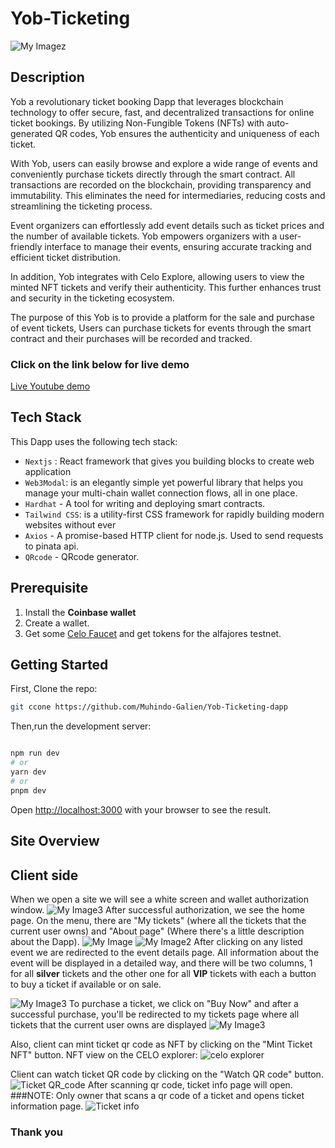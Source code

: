# Yob-Ticketing
![My Imagez](https://i.ibb.co/yPwBywY/Screenshot-from-2023-06-22-16-21-42.png)
## Description
Yob a revolutionary ticket booking Dapp that leverages blockchain technology to offer secure, fast, and decentralized transactions for online ticket bookings. By utilizing Non-Fungible Tokens (NFTs) with auto-generated QR codes, Yob ensures the authenticity and uniqueness of each ticket.

With Yob, users can easily browse and explore a wide range of events and conveniently purchase tickets directly through the smart contract. All transactions are recorded on the blockchain, providing transparency and immutability. This eliminates the need for intermediaries, reducing costs and streamlining the ticketing process.

Event organizers can effortlessly add event details such as ticket prices and the number of available tickets. Yob empowers organizers with a user-friendly interface to manage their events, ensuring accurate tracking and efficient ticket distribution.

In addition, Yob integrates with Celo Explore, allowing users to view the minted NFT tickets and verify their authenticity. This further enhances trust and security in the ticketing ecosystem.

The purpose of this Yob is to provide a platform for the sale and purchase of event tickets, Users can purchase tickets for events through the smart contract and their purchases will be recorded and tracked.

### Click on the link below for live demo
[Live Youtube demo](https://youtu.be/_IWWrk6qNbc)

## Tech Stack
This Dapp uses the following tech stack:

- `Nextjs` :  React framework that gives you building blocks to create web application
- `Web3Modal`:  is an elegantly simple yet powerful library that helps you manage your multi-chain wallet connection flows, all in one place.
- `Hardhat` - A tool for writing and deploying smart contracts.
- `Tailwind CSS`: is a utility-first CSS framework for rapidly building modern websites without ever 
- `Axios` - A promise-based HTTP client for node.js. Used to send requests to pinata api.
- `QRcode` - QRcode generator.
 
## Prerequisite
1. Install the **Coinbase wallet**
2. Create a wallet.
3. Get some [Celo Faucet](https://faucet.celo.org/alfajores) and get tokens for the alfajores testnet.

## Getting Started

First, Clone the repo:
```bash 
git ccone https://github.com/Muhindo-Galien/Yob-Ticketing-dapp
```

Then,run the development server:

```bash

npm run dev
# or
yarn dev
# or
pnpm dev
```

Open [http://localhost:3000](http://localhost:3000) with your browser to see the result.

## Site Overview
## Client side
When we open a site we will see a white screen and wallet authorization window.
![My Image3](https://i.ibb.co/48PmjW6/Screenshot-from-2023-06-22-16-14-18.png)
After successful authorization, we see the home page. On the menu, there are "My tickets" (where all the tickets that the current user owns) and "About page" (Where there's a little description about the Dapp).
![My Image](https://i.ibb.co/CBmLx3N/Screenshot-from-2023-06-22-15-14-45.png)
![My Image2](https://i.ibb.co/r23mDgZ/Screenshot-from-2023-06-22-15-15-07.png)
After clicking on any listed event we are redirected to the event details page. All information about the event will be displayed in a detailed way, and there will be two columns, 1 for all **silver** tickets and the other one for all **VIP** tickets with each a button to buy a ticket if available or on sale.

![My Image3](https://i.ibb.co/TW55sHf/Screenshot-from-2023-06-19-23-40-54.png)
To purchase a ticket, we click on "Buy Now" and after a successful purchase, you'll be redirected to my tickets page where all tickets that the current user owns are displayed
![My Image3](https://i.ibb.co/xJsq2gP/Screenshot-from-2023-06-22-16-13-58.png)

Also, client can mint ticket qr code as NFT by clicking on the "Mint Ticket NFT" button.
NFT view on the CELO explorer:
![celo explorer](https://i.ibb.co/mXkzbDk/Screenshot-from-2023-06-22-16-46-12.png)

Client can watch ticket QR code by clicking on the "Watch QR code" button.
![Ticket QR_code](https://i.ibb.co/zFBX5H3/Screenshot-from-2023-06-22-18-34-05.png)
After scanning qr code, ticket info page will open.
###NOTE: Only owner  that scans a qr code of a ticket and opens ticket information page.
![Ticket info](https://i.ibb.co/G0V4gnq/Screenshot-from-2023-06-22-15-14-26.png)

### Thank you
